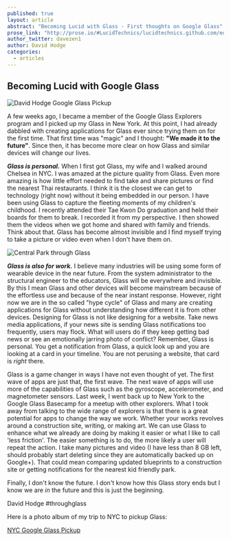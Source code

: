 ```yaml
---
published: true
layout: article
abstract: "Becoming Lucid with Glass - First thoughts on Google Glass"
prose_link: "http://prose.io/#LucidTechnics/lucidtechnics.github.com/edit/master/_posts/articles/2013-09-03-becoming-lucid-with-glass.md"
author_twitter: davezen1
author: David Hodge
categories: 
  - articles
---
```


## Becoming Lucid with Google Glass

![David Hodge Google Glass Pickup](http://www.ultraimg.com/images/j4MYI.jpg)

A few weeks ago, I became a member of the Google Glass Explorers program and I picked up my Glass in New York.  At this point, I had already dabbled with creating applications for Glass ever since trying them on for the first time.  That first time was "magic" and I thought: **"We made it to the future"**.  Since then, it has become more clear on how Glass and similar devices will change our lives.

**_Glass is personal._**  When I first got Glass, my wife and I walked around Chelsea in NYC.  I was amazed at the picture quality from Glass. Even more amazing is how little effort needed to find take and share pictures or find the nearest Thai restaurants. I think it is the closest we can get to technology (right now) without it being embedded in our person.  I have been using Glass to capture the fleeting moments of my children's childhood. I recently attended their Tae Kwon Do graduation and held their boards for them to break.  I recorded it from my perspective.  I then showed them the videos when we got home and shared with family and friends. Think about that.  Glass has become almost invisible and I find myself trying to take a picture or video even when I don't have them on.

![Central Park through Glass](http://i.imgur.com/pDkYvz3.jpg)

**_Glass is also for work._**  I believe many industries will be using some form of wearable device in the near future.  From the system administrator to the structural engineer to the educators, Glass will be everywhere and invisible. By this I mean Glass and other devices will become mainstream because of the effortless use and because of the near instant response.  However, right now we are in the so called "hype cycle" of Glass and many are creating applications for Glass without understanding how different it is from other devices.  Designing for Glass is not like designing for a website.  Take news media applications, if your news site is sending Glass notifications too frequently, users may flock.  What will users do if they keep getting bad news or see an emotionally jarring photo of conflict?  Remember, Glass is personal. You get a notification from Glass, a quick look up and you are looking at a card in your timeline.  You are not perusing a website, that card is _right_ there.

Glass is a game changer in ways I have not even thought of yet.  The first wave of apps are just that, the first wave.  The next wave of apps will use more of the capabilities of Glass such as the gyroscope, accelerometer, and magnetometer sensors.  Last week, I went back up to New York to the Google Glass Basecamp for a meetup with other explorers.  What I took away from talking to the wide range of explorers is that there is a great potential for apps to change the way we work.  Whether your works revolves around a construction site, writing, or making art.  We can use Glass to enhance what we already are doing by making it easier or what I like to call 'less friction'.  The easier something is to do, the more likely a user will repeat the action.  I take many pictures and video (I have less than 8 GB left, should probably start deleting since they are automatically backed up on Google+).  That could mean comparing updated blueprints to a construction site or getting notifications for the nearest kid friendly park.     

Finally, I don't know the future.  I don't know how this Glass story ends but I know we are _in_ the future and this is just the beginning. 

David Hodge #throughglass

Here is a photo album of my trip to NYC to pickup Glass:

[NYC Google Glass Pickup](https://plus.google.com/photos/113404022968680346521/albums/5906586738272603137 "NYC Google Glass Pickup")